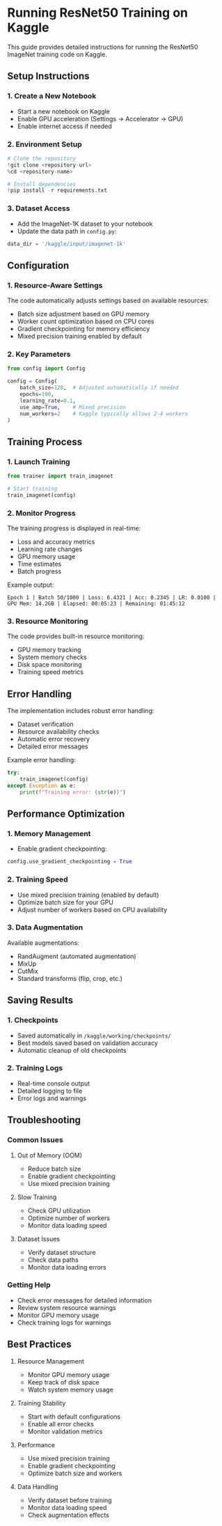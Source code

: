 # Running ResNet50 Training on Kaggle

This guide provides detailed instructions for running the ResNet50 ImageNet training code on Kaggle.

## Setup Instructions

### 1. Create a New Notebook
- Start a new notebook on Kaggle
- Enable GPU acceleration (Settings → Accelerator → GPU)
- Enable internet access if needed

### 2. Environment Setup
```python
# Clone the repository
!git clone <repository-url>
%cd <repository-name>

# Install dependencies
!pip install -r requirements.txt
```

### 3. Dataset Access
- Add the ImageNet-1K dataset to your notebook
- Update the data path in `config.py`:
```python
data_dir = '/kaggle/input/imagenet-1k'
```

## Configuration

### 1. Resource-Aware Settings
The code automatically adjusts settings based on available resources:
- Batch size adjustment based on GPU memory
- Worker count optimization based on CPU cores
- Gradient checkpointing for memory efficiency
- Mixed precision training enabled by default

### 2. Key Parameters
```python
from config import Config

config = Config(
    batch_size=128,  # Adjusted automatically if needed
    epochs=100,
    learning_rate=0.1,
    use_amp=True,    # Mixed precision
    num_workers=2    # Kaggle typically allows 2-4 workers
)
```

## Training Process

### 1. Launch Training
```python
from trainer import train_imagenet

# Start training
train_imagenet(config)
```

### 2. Monitor Progress
The training progress is displayed in real-time:
- Loss and accuracy metrics
- Learning rate changes
- GPU memory usage
- Time estimates
- Batch progress

Example output:
```
Epoch 1 | Batch 50/1000 | Loss: 6.4321 | Acc: 0.2345 | LR: 0.0100 | GPU Mem: 14.2GB | Elapsed: 00:05:23 | Remaining: 01:45:12
```

### 3. Resource Monitoring
The code provides built-in resource monitoring:
- GPU memory tracking
- System memory checks
- Disk space monitoring
- Training speed metrics

## Error Handling

The implementation includes robust error handling:
- Dataset verification
- Resource availability checks
- Automatic error recovery
- Detailed error messages

Example error handling:
```python
try:
    train_imagenet(config)
except Exception as e:
    print(f"Training error: {str(e)}")
```

## Performance Optimization

### 1. Memory Management
- Enable gradient checkpointing:
```python
config.use_gradient_checkpointing = True
```

### 2. Training Speed
- Use mixed precision training (enabled by default)
- Optimize batch size for your GPU
- Adjust number of workers based on CPU availability

### 3. Data Augmentation
Available augmentations:
- RandAugment (automated augmentation)
- MixUp
- CutMix
- Standard transforms (flip, crop, etc.)

## Saving Results

### 1. Checkpoints
- Saved automatically in `/kaggle/working/checkpoints/`
- Best models saved based on validation accuracy
- Automatic cleanup of old checkpoints

### 2. Training Logs
- Real-time console output
- Detailed logging to file
- Error logs and warnings

## Troubleshooting

### Common Issues

1. Out of Memory (OOM)
   - Reduce batch size
   - Enable gradient checkpointing
   - Use mixed precision training

2. Slow Training
   - Check GPU utilization
   - Optimize number of workers
   - Monitor data loading speed

3. Dataset Issues
   - Verify dataset structure
   - Check data paths
   - Monitor data loading errors

### Getting Help
- Check error messages for detailed information
- Review system resource warnings
- Monitor GPU memory usage
- Check training logs for warnings

## Best Practices

1. Resource Management
   - Monitor GPU memory usage
   - Keep track of disk space
   - Watch system memory usage

2. Training Stability
   - Start with default configurations
   - Enable all error checks
   - Monitor validation metrics

3. Performance
   - Use mixed precision training
   - Enable gradient checkpointing
   - Optimize batch size and workers

4. Data Handling
   - Verify dataset before training
   - Monitor data loading speed
   - Check augmentation effects 